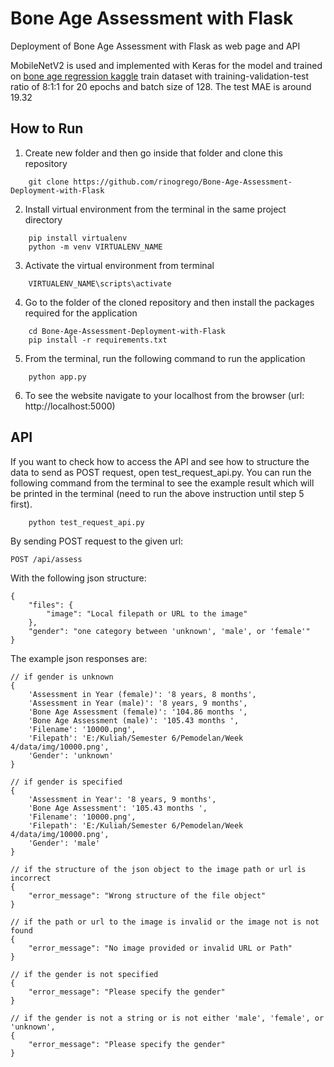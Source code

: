 # Bone Age Assessment with Flask
Deployment of Bone Age Assessment with Flask as web page and API

MobileNetV2 is used and implemented with Keras for the model and trained on [bone age regression kaggle](https://www.kaggle.com/c/bone-age-regression/data) train dataset with training-validation-test ratio of 8:1:1 for 20 epochs and batch size of 128. The test MAE is around 19.32

## How to Run
1. Create new folder and then go inside that folder and clone this repository
```
    git clone https://github.com/rinogrego/Bone-Age-Assessment-Deployment-with-Flask
```
2. Install virtual environment from the terminal in the same project directory
```
    pip install virtualenv
    python -m venv VIRTUALENV_NAME
```
3. Activate the virtual environment from terminal
```
    VIRTUALENV_NAME\scripts\activate
```
4. Go to the folder of the cloned repository and then install the packages required for the application
```
    cd Bone-Age-Assessment-Deployment-with-Flask
    pip install -r requirements.txt
```
5. From the terminal, run the following command to run the application
```
    python app.py
```
6. To see the website navigate to your localhost from the browser (url: http://localhost:5000)

## API
If you want to check how to access the API and see how to structure the data to send as POST request, open test_request_api.py. You can run the following command from the terminal to see the example result which will be printed in the terminal (need to run the above instruction until step 5 first).
```
    python test_request_api.py
```
By sending POST request to the given url:
```
POST /api/assess
```
With the following json structure:
```
{
    "files": {
        "image": "Local filepath or URL to the image"
    },
    "gender": "one category between 'unknown', 'male', or 'female'"
}
```
The example json responses are:
```
// if gender is unknown
{
    'Assessment in Year (female)': '8 years, 8 months', 
    'Assessment in Year (male)': '8 years, 9 months', 
    'Bone Age Assessment (female)': '104.86 months ', 
    'Bone Age Assessment (male)': '105.43 months ', 
    'Filename': '10000.png', 
    'Filepath': 'E:/Kuliah/Semester 6/Pemodelan/Week 4/data/img/10000.png', 
    'Gender': 'unknown'
}

// if gender is specified
{
    'Assessment in Year': '8 years, 9 months',
    'Bone Age Assessment': '105.43 months ',
    'Filename': '10000.png',
    'Filepath': 'E:/Kuliah/Semester 6/Pemodelan/Week 4/data/img/10000.png',
    'Gender': 'male'
}

// if the structure of the json object to the image path or url is incorrect
{
    "error_message": "Wrong structure of the file object"
}

// if the path or url to the image is invalid or the image not is not found
{
    "error_message": "No image provided or invalid URL or Path"
}

// if the gender is not specified
{
    "error_message": "Please specify the gender"
}

// if the gender is not a string or is not either 'male', 'female', or 'unknown',
{
    "error_message": "Please specify the gender"
}
```
